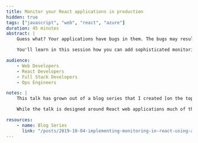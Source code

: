 ```yaml
---
title: Monitor your React applications in production
hidden: true
tags: ["javascript", "web", "react", "azure"]
duration: 45 minutes
abstract: |
    Guess what? Your applications have bugs in them. The bugs may result from bad data, unexpected user input, or the reliability of the NBN. The good news is that when these run time issues occur your application can handle them gracefully and notify you and your team!

    You'll learn in this session how you can add sophisticated monitoring to your app that leverages React features such as Hooks, Error Boundaries and component design.

audience:
    - Web Developers
    - React Developers
    - Full Stack Developers
    - Ops Engineers

notes: |
    This talk has grown out of a blog series that I created [on the topic](/posts/2019-10-04-implementing-monitoring-in-react-using-appinsights) and will cover off a number of different aspects of monitoring a React application, from user tracking to error monitoring.

    While the talk is designed around React web applications much of the content will be relevant to React Native applications.

resources:
    - name: Blog Series
      link: "/posts/2019-10-04-implementing-monitoring-in-react-using-appinsights"
---
```

